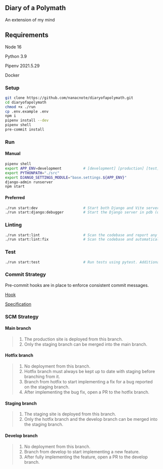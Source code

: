## Diary of a Polymath

An extension of my mind

## Requirements

Node 16

Python 3.9

Pipenv 2021.5.29

Docker

### Setup

```bash
git clone https://github.com/nanacnote/diaryofapolymath.git
cd diaryofapolymath
chmod +x ./run
cp .env.example .env
npm i
pipenv install --dev
pipenv shell
pre-commit install
```

### Run

#### Manual

```bash
pipenv shell
export APP_ENV=development          # [development] [production] [test]
export PYTHONPATH="./src"
export DJANGO_SETTINGS_MODULE="base.settings.${APP_ENV}"
django-admin runserver
npm start
```

#### Preferred

```bash
./run start:dev                     # Start both Django and Vite servers.
./run start:django:debugger         # Start the Django server in pdb (debugger) mode.
```

### Linting

```bash
./run start:lint                    # Scan the codebase and report any linting issues.
./run start:lint:fix                # Scan the codebase and automatically fix any linting issues.
```

### Test

```bash
./run start:test                    # Run tests using pytest. Additional arguments can be passed.
```

### Commit Strategy

Pre-commit hooks are in place to enforce consistent commit messages.

[Hook](https://github.com/commitizen-tools/commitizen)

[Specification](https://www.conventionalcommits.org/en/v1.0.0/)

### SCM Strategy

#### Main branch

> 1. The production site is deployed from this branch.
> 1. Only the staging branch can be merged into the main branch.

#### Hotfix branch

> 1. No deployment from this branch.
> 1. Hotfix branch must always be kept up to date with staging before branching from it.
> 1. Branch from hotfix to start implementing a fix for a bug reported on the staging branch.
> 1. After implementing the bug fix, open a PR to the hotfix branch.

#### Staging branch

> 1. The staging site is deployed from this branch.
> 1. Only the hotfix branch and the develop branch can be merged into the staging branch.

#### Develop branch

> 1. No deployment from this branch.
> 1. Branch from develop to start implementing a new feature.
> 1. After fully implementing the feature, open a PR to the develop branch.
